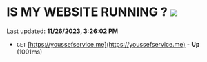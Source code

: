 # IS MY WEBSITE RUNNING ? [![](https://img.shields.io/static/v1?label=Sponsor&message=%E2%9D%A4&logo=GitHub&color=%23fe8e86)](https://github.com/sponsors/<username>)

Last updated: **11/26/2023, 3:26:02 PM**

- `GET` [https://youssefservice.me](https://youssefservice.me) - **Up** (1001ms)
